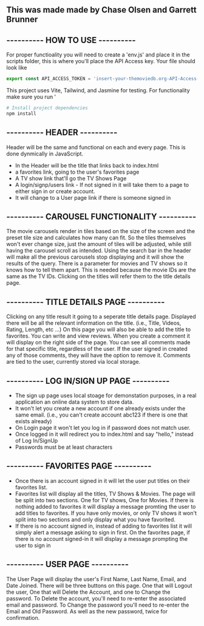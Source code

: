 
## This was made made by Chase Olsen and Garrett Brunner
## ---------- HOW TO USE ----------
For proper functioality you will need to create a 'env.js' and place it in the scripts folder, this is where you'll place the API Access key.
Your file should look like 
```js
export const API_ACCESS_TOKEN = 'insert-your-themoviedb.org-API-Access-key-here'
```

This project uses Vite, Tailwind, and Jasmine for testing. 
For functionality make sure you run '
```bash
# Install project dependencies
npm install
```
 

## ---------- HEADER ----------
Header will be the same and functional on each and every page. This is done dynmically in JavaScript.
- In the Header will be the title that links back to index.html
- a favorites link, going to the user's favorites page
- A TV show link that'll go the TV Shows Page
- A login/signp/users link - If not signed in it will take them to a page to either sign in or create account.
- It will change to a User page link if there is someone signed in

## ---------- CAROUSEL FUNCTIONALITY ----------
The movie carousels render in tiles based on the size of the screen and the preset tile size and calculates how many can fit. So the tiles themselves won't ever change size, just the amount of tiles will be adjusted, while still having the carousel scroll as intended. Using the search bar in the header will make all the previous carousels stop displaying and it will show the results of the query. There is a parameter for movies and TV shows so it knows how to tell them apart. This is needed because the movie IDs are the same as the TV IDs. Clicking on the titles will refer them to the title details page.

## ---------- TITLE DETAILS PAGE ----------
Clicking on any title result it going to a seperate title details page.
Displayed there will be all the relevant information on the title. (i.e., Title, Videos, Rating, Length, etc ...) On this page you will also be able to add the title to favorites. You can write and view reviews. When you create a comment it will display on the right side of the page. You can see all comments made for that specific title, regardless of the user. If the user signed in created any of those comments, they will have the option to remove it. Comments are tied to the user, currently stored via local storage.

## ---------- LOG IN/SIGN UP PAGE ----------
- The sign up page uses local stoage for demonstation purposes, in a real application an online data system to store data.
- It won't let you create a new account if one already exists under the same email. (i.e., you can't create account abc123 if there is one that exists already)
- On Login page it won't let you log in if password does not match user.
- Once logged in it will redirect you to index.html and say "hello,<user>" instead of Log In/SignUp
- Passwords must be at least characters

## ---------- FAVORITES PAGE ----------
- Once there is an account signed in it will let the user put titles on their favorites list.
- Favorites list will display all the titles, TV Shows & Movies. The page will be split into two sections. One for TV shows, One for Movies. If there is nothing added to favorites it will display a message promting the user to add titles to favorites. If you have only movies, or only TV shows it won't split into two sections and only display what you have favorited.
- If there is no account signed in, instead of adding to favorites list it will simply alert a message asking to sign in first. On the favorites page, if there is no account signed-in it will display a message prompting the user to sign in

## ---------- USER PAGE ----------
The User Page will display the user's First Name, Last Name, Email, and Date Joined. There will be three buttons on this page. One that will Logout the user, One that will Delete the Account, and one to Change the password. To Delete the account, you'll need to re-enter the associated email and password. To Change the password you'll need to re-enter the Email and Old Password. As well as the new password, twice for confirmation.